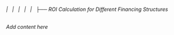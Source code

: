 ###### |   |   |   |   |   ├── ROI Calculation for Different Financing Structures

*Add content here*
